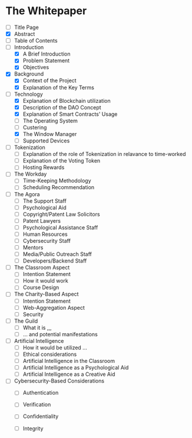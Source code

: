 



# The Whitepaper



- [ ] Title Page 
- [x] Abstract
- [ ] Table of Contents 
- [ ] Introduction
    - [x] A Brief Introduction
    - [x] Problem Statement
    - [x] Objectives
- [x] Background
	- [x] Context of the Project
	 - [x] Explanation of the Key Terms
	 
- [ ] Technology
	- [x] Explanation of Blockchain utilization
	 - [x] Description of the DAO Concept 
	 - [x] Explanation of Smart Contracts' Usage
	 - [ ] The Operating System
	 - [ ] Custering
	 - [x] The Window Manager
	 - [ ] Supported Devices
- [ ] Tokenization
	 - [ ] Explanation of the role of Tokenization in relavance to time-worked
	 - [ ] Explanation of the Voting Token
	 - [ ] Hosting Rewards
- [ ] The Workday
	- [ ] Time-Keeping Methodology
	- [ ] Scheduling Recommendation
- [ ] The Agora 
	- [ ] The Support Staff 
	- [ ] Psychological Aid
	- [ ] Copyright/Patent Law Solicitors
	- [ ] Patent Lawyers
	- [ ] Psychological Assistance Staff
	- [ ] Human Resources
	- [ ] Cybersecurity Staff
	- [ ] Mentors
	- [ ] Media/Public Outreach Staff
	- [ ] Developers/Backend Staff
- [ ] The Classroom Aspect
	- [ ] Intention Statement
	- [ ] How it would work
	- [ ] Course Design 
- [ ] The Charity-Based Aspect
	- [ ] Intention Statement
	- [ ] Web-Aggregation Aspect
	- [ ] Security 
- [ ] The Guild 
	- [ ] What it is ,,,
	- [ ] ... and potential manifestations
- [ ] Artificial Intelligence
	- [ ] How it would be utilized ...
	- [ ] Ethical considerations
	- [ ] Artificial Intelligence in the Classroom
	- [ ] Artificial Intelligence as a Psychological Aid
	- [ ] Artificial Intelligence as a Creative Aid
- [ ] Cybersecurity-Based Considerations 
	- [ ] Authentication
	- [ ] Verification
	- [ ] Confidentiality 
	- [ ] Integrity

